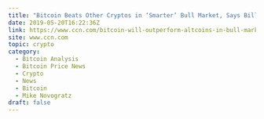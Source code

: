 ```yaml
---
title: "Bitcoin Beats Other Cryptos in ‘Smarter’ Bull Market, Says Billionaire Investor"
date: 2019-05-20T16:22:36Z
link: https://www.ccn.com/bitcoin-will-outperform-altcoins-in-bull-market-billionaire?utm_medium=RSS&utm_source=hune
site: www.ccn.com
topic: crypto
category:
  - Bitcoin Analysis
  - Bitcoin Price News
  - Crypto
  - News
  - Bitcoin
  - Mike Novogratz
draft: false
---
```

